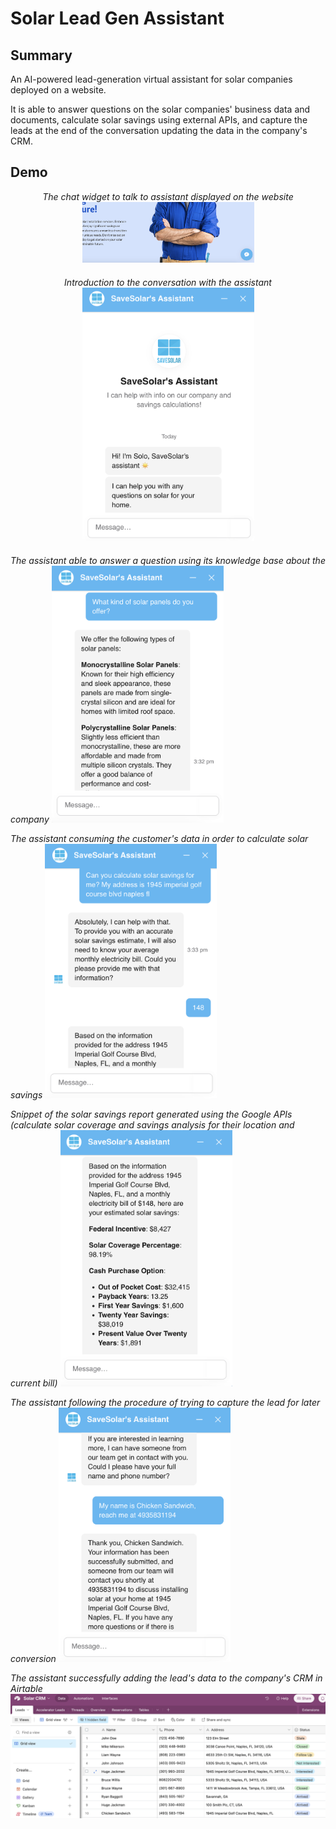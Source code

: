 # Solar Lead Gen Assistant

## Summary
An AI-powered lead-generation virtual assistant for solar companies deployed on a website.

It is able to answer questions on the solar companies' business data and documents, calculate solar savings using external APIs, and capture the leads at the end of the conversation updating the data in the company's CRM.

## Demo
<div style="text-align: center; margin-bottom: 20px;">
<i>The chat widget to talk to assistant displayed on the website</i>
<img src="images/chatwidget.png" alt="" width="275"/>
</div>

<div style="text-align: center; margin-bottom: 20px;">
<i>Introduction to the conversation with the assistant</i>
<img src="images/intro.png" alt="" width="275"/>
</div>

<i>The assistant able to answer a question using its knowledge base about the company</i>
<img src="images/kb.png" alt="" width="275"/>

<i>The assistant consuming the customer's data in order to calculate solar savings</i>
<img src="images/calculation.png" alt="" width="275"/>

<i>Snippet of the solar savings report generated using the Google APIs (calculate solar coverage and savings analysis for their location and current bill)</i>
<img src="images/calculations2.png" alt="" width="275"/>

<i>The assistant following the procedure of trying to capture the lead for later conversion</i>
<img src="images/leadcapture.png" alt="" width="275"/>

<i>The assistant successfully adding the lead's data to the company's CRM in Airtable</i>
<img src="images/airtablecrm.png" alt="" width="750"/>

